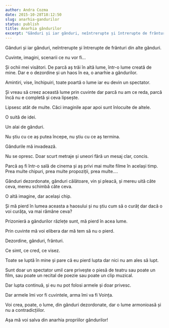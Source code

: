 ```yaml
---
author: Andra Cozma
date: 2015-10-28T18:12:50
slug: anarhia-gandurilor
status: publish
title: Anarhia gândurilor
excerpt: "Gânduri și iar gânduri, neîntrerupte și întrerupte de frânturi din alte gânduri. Cuvinte, imagini, scenarii ce nu vor fi… Și  "
---
```

Gânduri și iar gânduri, neîntrerupte și întrerupte de frânturi din alte gânduri.

Cuvinte, imagini, scenarii ce nu vor fi…

Și ochii mei visători. De parcă aș trăi în altă lume, într-o lume creată de mine. Dar e o dezordine și un haos în ea, o anarhie a gândurilor.

Amintiri, vise, închipuiri, toate poartă o lume iar eu devin un spectator.

Și vreau să creez această lume prin cuvinte dar parcă nu am ce reda, parcă încă nu e completă și ceva lipsește.

Lipsesc atât de multe. Căci imaginile apar apoi sunt înlocuite de altele.

O suită de idei.

Un alai de gânduri.

Nu știu cu ce aș putea începe, nu știu cu ce aș termina.

Gândurile mă invadează.

Nu se opresc. Doar scurt metraje și uneori fără un mesaj clar, concis.

Parcă aș fi într-o sală de cinema și aș privi mai multe filme în același timp. Prea multe chipuri, prea multe propoziții, prea multe….

Gânduri dezordonate, gânduri călătoare, vin și pleacă, și mereu uită câte ceva, mereu schimbă câte ceva.

O altă imagine, dar același chip.

Și mă pierd în lumea aceasta a haosului și nu știu cum să o curăț dar dacă o voi curăța, va mai rămâne ceva?

Prizonieră a gândurilor răzlețe sunt, mă pierd în acea lume.

Prin cuvinte mă voi elibera dar mă tem să nu o pierd.

Dezordine, gânduri, frânturi.

Ce simt, ce cred, ce visez.

Toate se luptă în mine și pare că eu pierd lupta dar nici nu am ales să lupt.

Sunt doar un spectator umil care privește o piesă de teatru sau poate un film, sau poate un recital de poezie sau poate un clip muzical.

Dar lupta continuă, și eu nu pot folosi armele și doar privesc.

Dar armele îmi vor fi cuvintele, arma îmi va fi Voința.

Voi crea, poate, o lume, din gânduri dezordonate, dar o lume armonioasă și nu a contradicțiilor.

Așa mă voi salva din anarhia propriilor gândurilor!
    